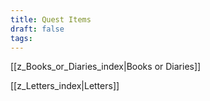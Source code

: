 ```yaml
---
title: Quest Items
draft: false
tags:
---
```


[[z_Books_or_Diaries_index|Books or Diaries]]

[[z_Letters_index|Letters]]